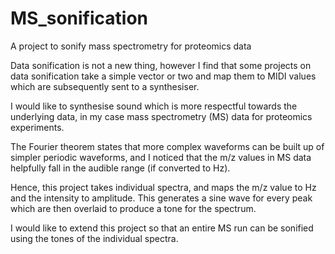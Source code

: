 # MS_sonification
A project to sonify mass spectrometry for proteomics data

Data sonification is not a new thing, however I find that some projects on data sonification take a simple vector or two and map them to MIDI values which are subsequently sent to a synthesiser.

I would like to synthesise sound which is more respectful towards the underlying data, in my case mass spectrometry (MS) data for proteomics experiments.

The Fourier theorem states that more complex waveforms can be built up of simpler periodic waveforms, and I noticed that the m/z values in MS data helpfully fall in the audible range (if converted to Hz).

Hence, this project takes individual spectra, and maps the m/z value to Hz and the intensity to amplitude. This generates a sine wave for every peak which are then overlaid to produce a tone for the spectrum.

I would like to extend this project so that an entire MS run can be sonified using the tones of the individual spectra.
